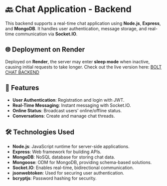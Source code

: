 # 🔙 Chat Application - Backend

This backend supports a real-time chat application using **Node.js**, **Express**, and **MongoDB**. It handles user authentication, message storage, and real-time communication via **Socket.IO**.

## 🌐 Deployment on Render

Deployed on **Render**, the server may enter **sleep mode** when inactive, causing initial requests to take longer. Check out the live version here: [BOLT CHAT BACKEND](https://chat-app-backend-q3h4.onrender.com/)

## 🚀 Features

- **User Authentication**: Registration and login with JWT.
- **Real-Time Messaging**: Instant messaging with Socket.IO.
- **Online Status**: Broadcast users' online/offline status.
- **Conversations**: Create and manage chat threads.

## 🛠️ Technologies Used

- **Node.js**: JavaScript runtime for server-side applications.
- **Express**: Web framework for building APIs.
- **MongoDB**: NoSQL database for storing chat data.
- **Mongoose**: ODM for MongoDB, providing schema-based solutions.
- **Socket.IO**: Enables real-time, bidirectional communication.
- **jsonwebtoken**: Used for securing user authentication.
- **bcryptjs**: Password hashing for security.
